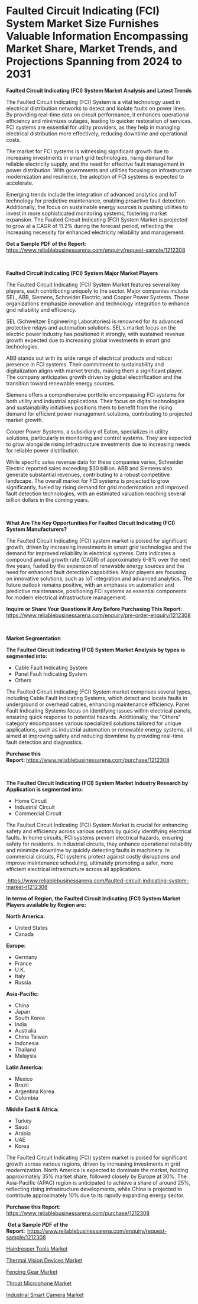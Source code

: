 <p><h1>Faulted Circuit Indicating (FCI) System Market Size Furnishes Valuable Information Encompassing Market Share, Market Trends, and Projections Spanning from 2024 to 2031</h1></p><p><strong>Faulted Circuit Indicating (FCI) System Market Analysis and Latest Trends</strong></p>
<p><p>The Faulted Circuit Indicating (FCI) System is a vital technology used in electrical distribution networks to detect and isolate faults on power lines. By providing real-time data on circuit performance, it enhances operational efficiency and minimizes outages, leading to quicker restoration of services. FCI systems are essential for utility providers, as they help in managing electrical distribution more effectively, reducing downtime and operational costs.</p><p>The market for FCI systems is witnessing significant growth due to increasing investments in smart grid technologies, rising demand for reliable electricity supply, and the need for effective fault management in power distribution. With governments and utilities focusing on infrastructure modernization and resilience, the adoption of FCI systems is expected to accelerate.</p><p>Emerging trends include the integration of advanced analytics and IoT technology for predictive maintenance, enabling proactive fault detection. Additionally, the focus on sustainable energy sources is pushing utilities to invest in more sophisticated monitoring systems, fostering market expansion. The Faulted Circuit Indicating (FCI) System Market is projected to grow at a CAGR of 11.2% during the forecast period, reflecting the increasing necessity for enhanced electricity reliability and management.</p></p>
<p><strong>Get a Sample PDF of the Report:&nbsp;</strong> <a href="https://www.reliablebusinessarena.com/enquiry/request-sample/1212308?utm_campaign=1174&utm_medium=2&utm_source=Github&utm_content=ia&utm_term=06102024&utm_id=faulted-circuit-indicating-fci-system">https://www.reliablebusinessarena.com/enquiry/request-sample/1212308</a></p>
<p>&nbsp;</p>
<p><strong>Faulted Circuit Indicating (FCI) System Major Market Players</strong></p>
<p><p>The Faulted Circuit Indicating (FCI) System Market features several key players, each contributing uniquely to the sector. Major companies include SEL, ABB, Siemens, Schneider Electric, and Cooper Power Systems. These organizations emphasize innovation and technology integration to enhance grid reliability and efficiency.</p><p>SEL (Schweitzer Engineering Laboratories) is renowned for its advanced protective relays and automation solutions. SEL's market focus on the electric power industry has positioned it strongly, with sustained revenue growth expected due to increasing global investments in smart grid technologies.</p><p>ABB stands out with its wide range of electrical products and robust presence in FCI systems. Their commitment to sustainability and digitalization aligns with market trends, making them a significant player. The company anticipates growth driven by global electrification and the transition toward renewable energy sources.</p><p>Siemens offers a comprehensive portfolio encompassing FCI systems for both utility and industrial applications. Their focus on digital technologies and sustainability initiatives positions them to benefit from the rising demand for efficient power management solutions, contributing to projected market growth.</p><p>Cooper Power Systems, a subsidiary of Eaton, specializes in utility solutions, particularly in monitoring and control systems. They are expected to grow alongside rising infrastructure investments due to increasing needs for reliable power distribution.</p><p>While specific sales revenue data for these companies varies, Schneider Electric reported sales exceeding $30 billion. ABB and Siemens also generate substantial revenues, contributing to a robust competitive landscape. The overall market for FCI systems is projected to grow significantly, fueled by rising demand for grid modernization and improved fault detection technologies, with an estimated valuation reaching several billion dollars in the coming years.</p></p>
<p>&nbsp;</p>
<p><strong>What Are The Key Opportunities For Faulted Circuit Indicating (FCI) System Manufacturers?</strong></p>
<p><p>The Faulted Circuit Indicating (FCI) system market is poised for significant growth, driven by increasing investments in smart grid technologies and the demand for improved reliability in electrical systems. Data indicates a compound annual growth rate (CAGR) of approximately 6-8% over the next five years, fueled by the expansion of renewable energy sources and the need for enhanced fault detection capabilities. Major players are focusing on innovative solutions, such as IoT integration and advanced analytics. The future outlook remains positive, with an emphasis on automation and predictive maintenance, positioning FCI systems as essential components for modern electrical infrastructure management.</p></p>
<p><strong>Inquire or Share Your Questions If Any Before Purchasing This Report:</strong> <a href="https://www.reliablebusinessarena.com/enquiry/pre-order-enquiry/1212308?utm_campaign=1174&utm_medium=2&utm_source=Github&utm_content=ia&utm_term=06102024&utm_id=faulted-circuit-indicating-fci-system">https://www.reliablebusinessarena.com/enquiry/pre-order-enquiry/1212308</a></p>
<p>&nbsp;</p>
<p><strong>Market Segmentation</strong></p>
<p><strong>The Faulted Circuit Indicating (FCI) System Market Analysis by types is segmented into:</strong></p>
<p><ul><li>Cable Fault Indicating System</li><li>Panel Fault Indicating System</li><li>Others</li></ul></p>
<p><p>The Faulted Circuit Indicating (FCI) System market comprises several types, including Cable Fault Indicating Systems, which detect and locate faults in underground or overhead cables, enhancing maintenance efficiency. Panel Fault Indicating Systems focus on identifying issues within electrical panels, ensuring quick response to potential hazards. Additionally, the "Others" category encompasses various specialized solutions tailored for unique applications, such as industrial automation or renewable energy systems, all aimed at improving safety and reducing downtime by providing real-time fault detection and diagnostics.</p></p>
<p><strong>Purchase this Report:&nbsp;</strong><a href="https://www.reliablebusinessarena.com/purchase/1212308?utm_campaign=1174&utm_medium=2&utm_source=Github&utm_content=ia&utm_term=06102024&utm_id=faulted-circuit-indicating-fci-system">https://www.reliablebusinessarena.com/purchase/1212308</a></p>
<p>&nbsp;</p>
<p><strong>The Faulted Circuit Indicating (FCI) System Market Industry Research by Application is segmented into:</strong></p>
<p><ul><li>Home Circuit</li><li>Industrial Circuit</li><li>Commercial Circuit</li></ul></p>
<p><p>The Faulted Circuit Indicating (FCI) System Market is crucial for enhancing safety and efficiency across various sectors by quickly identifying electrical faults. In home circuits, FCI systems prevent electrical hazards, ensuring safety for residents. In industrial circuits, they enhance operational reliability and minimize downtime by quickly detecting faults in machinery. In commercial circuits, FCI systems protect against costly disruptions and improve maintenance scheduling, ultimately promoting a safer, more efficient electrical infrastructure across all applications.</p></p>
<p><a href="https://www.reliablebusinessarena.com/faulted-circuit-indicating-system-market-r1212308?utm_campaign=1174&utm_medium=2&utm_source=Github&utm_content=ia&utm_term=06102024&utm_id=faulted-circuit-indicating-fci-system">&nbsp;https://www.reliablebusinessarena.com/faulted-circuit-indicating-system-market-r1212308</a></p>
<p><strong>In terms of Region, the Faulted Circuit Indicating (FCI) System Market Players available by Region are:</strong></p>
<p>
    <p> <strong> North America: </strong>
        <ul>
            <li>United States</li>
            <li>Canada</li>
        </ul>
        </p> 
    <p> <strong> Europe: </strong>
        <ul>
            <li>Germany</li>
            <li>France</li>
            <li>U.K.</li>
            <li>Italy</li>
            <li>Russia</li>
        </ul>
        </p> 
    <p> <strong> Asia-Pacific: </strong>
        <ul>
            <li>China</li>
            <li>Japan</li>
            <li>South Korea</li>
            <li>India</li>
            <li>Australia</li>
            <li>China Taiwan</li>
            <li>Indonesia</li>
            <li>Thailand</li>
            <li>Malaysia</li>
        </ul>
        </p> 
    <p> <strong> Latin America: </strong>
        <ul>
            <li>Mexico</li>
            <li>Brazil</li>
            <li>Argentina Korea</li>
            <li>Colombia</li>
        </ul>
        </p> 
    <p> <strong> Middle East & Africa: </strong>
        <ul>
            <li>Turkey</li>
            <li>Saudi</li>
            <li>Arabia</li>
            <li>UAE</li>
            <li>Korea</li>
        </ul>
    </p>
    </p>
<p><p>The Faulted Circuit Indicating (FCI) system market is poised for significant growth across various regions, driven by increasing investments in grid modernization. North America is expected to dominate the market, holding approximately 35% market share, followed closely by Europe at 30%. The Asia-Pacific (APAC) region is anticipated to achieve a share of around 25%, reflecting rising infrastructure developments, while China is projected to contribute approximately 10% due to its rapidly expanding energy sector.</p></p>
<p><strong>Purchase this Report: </strong><a href="https://www.reliablebusinessarena.com/purchase/1212308?utm_campaign=1174&utm_medium=2&utm_source=Github&utm_content=ia&utm_term=06102024&utm_id=faulted-circuit-indicating-fci-system">https://www.reliablebusinessarena.com/purchase/1212308</a></p>
<p>&nbsp;<strong>Get a Sample PDF of the Report:&nbsp;&nbsp;</strong><a href="https://www.reliablebusinessarena.com/enquiry/request-sample/1212308?utm_campaign=1174&utm_medium=2&utm_source=Github&utm_content=ia&utm_term=06102024&utm_id=faulted-circuit-indicating-fci-system">https://www.reliablebusinessarena.com/enquiry/request-sample/1212308</a></p>
<p><strong></strong></p>
<p><p><a href="https://www.linkedin.com/pulse/navigating-global-hairdresser-tools-market-landscape-trends-zemtc?utm_campaign=1174&utm_medium=2&utm_source=Github&utm_content=ia&utm_term=06102024&utm_id=faulted-circuit-indicating-fci-system">Hairdresser Tools Market</a></p><p><a href="https://www.linkedin.com/pulse/digital-transformation-thermal-vision-devices-industry-market-xoidc?utm_campaign=1174&utm_medium=2&utm_source=Github&utm_content=ia&utm_term=06102024&utm_id=faulted-circuit-indicating-fci-system">Thermal Vision Devices Market</a></p><p><a href="https://www.linkedin.com/pulse/fencing-gear-market-size-share-analysis-growth-trends-forecast-rtypc?utm_campaign=1174&utm_medium=2&utm_source=Github&utm_content=ia&utm_term=06102024&utm_id=faulted-circuit-indicating-fci-system">Fencing Gear Market</a></p><p><a href="https://www.linkedin.com/pulse/mapping-throat-microphone-market-trends-challenges-breakthroughs-w88lc?utm_campaign=1174&utm_medium=2&utm_source=Github&utm_content=ia&utm_term=06102024&utm_id=faulted-circuit-indicating-fci-system">Throat Microphone Market</a></p><p><a href="https://www.linkedin.com/pulse/industrial-smart-camera-market-growth-outlook-from-2024-2031-977ne?utm_campaign=1174&utm_medium=2&utm_source=Github&utm_content=ia&utm_term=06102024&utm_id=faulted-circuit-indicating-fci-system">Industrial Smart Camera Market</a></p></p>